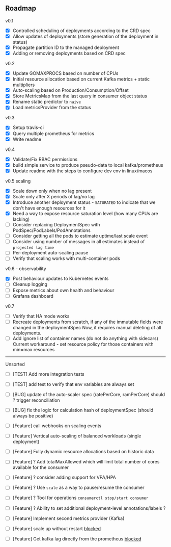 ## Roadmap
v0.1
* [x] Controlled scheduling of deployments according to the CRD spec
* [x] Allow updates of deployments (store generation of the deployment in status)
* [x] Propagate partition ID to the managed deployment
* [x] Adding or removing deployments based on CRD spec

v0.2
* [x] Update GOMAXPROCS based on number of CPUs
* [x] Initial resource allocation based on current Kafka metrics + static multipliers
* [x] Auto-scaling based on Production/Consumption/Offset
* [x] Store MetricsMap from the last query in consumer object status
* [x] Rename static predictor to `naive`
* [x] Load metricsProvider from the status

v0.3
* [x] Setup travis-ci
* [x] Query multiple prometheus for metrics
* [x] Write readme

v0.4
* [x] Validate/Fix RBAC permissions
* [x] build simple service to produce pseudo-data to local kafka/prometheus
* [x] Update readme with the steps to configure dev env in linux/macos

v0.5 scaling
* [x] Scale down only when no lag present
* [x] Scale only after X periods of lag/no lag
* [x] Introduce another deployment status - `SATURATED` to indicate that we don't have
    enough resources for it
* [x] Need a way to expose resource saturation level (how many CPUs are lacking)
* [ ] Consider replacing DeploymentSpec with PodSpec/PodLabels/PodAnnotations 
* [ ] Consider getting all the pods to estimate uptime/last scale event
* [ ] Consider using number of messages in all estimates instead of `projected lag time`
* [ ] Per-deployment auto-scaling pause
* [ ] Verify that scaling works with multi-container pods

v0.6  - observability
* [x] Post behaviour updates to Kubernetes events
* [ ] Cleanup logging
* [ ] Expose metrics about own health and behaviour
* [ ] Grafana dashboard

v0.7
* [ ] Verify that HA mode works
* [ ] Recreate deployments from scratch, if any of the immutable fields were changed in the deploymentSpec
      Now, it requires manual deleting of all deployments.
* [ ] Add ignore list of container names (do not do anything with sidecars)
      Current workaround - set resource policy for those containers with min=max resources

-------
Unsorted
* [ ] [TEST] Add more integration tests 
* [ ] [TEST] add test to verify that env variables are always set 
* [ ] [BUG] update of the auto-scaler spec (ratePerCore, ramPerCore) should ? trigger reconciliation
* [ ] [BUG] fix the logic for calculation hash of deploymentSpec (should always be positive) 

* [ ] [Feature] call webhooks on scaling events
* [ ] [Feature] Vertical auto-scaling of balanced workloads (single deployment)
* [ ] [Feature] Fully dynamic resource allocations based on historic data
* [ ] [Feature] ? Add totalMaxAllowed which will limit total number of cores available for the consumer
* [ ] [Feature] ? consider adding support for VPA/HPA 
* [ ] [Feature] ? Use `scale` as a way to pause/resume the consumer
* [ ] [Feature] ? Tool for operations `consumerctl stop/start consumer`
* [ ] [Feature] ? Ability to set additional deployment-level annotations/labels ?
* [ ] [Feature] Implement second metrics provider (Kafka)
* [ ] [Feature] scale up without restart [blocked](https://github.com/kubernetes/kubernetes/issues/5774)
* [ ] [Feature] Get kafka lag directly from the prometheus [blocked](https://cwiki.apache.org/confluence/display/KAFKA/489%3A+Kafka+Consumer+Record+Latency+Metric)